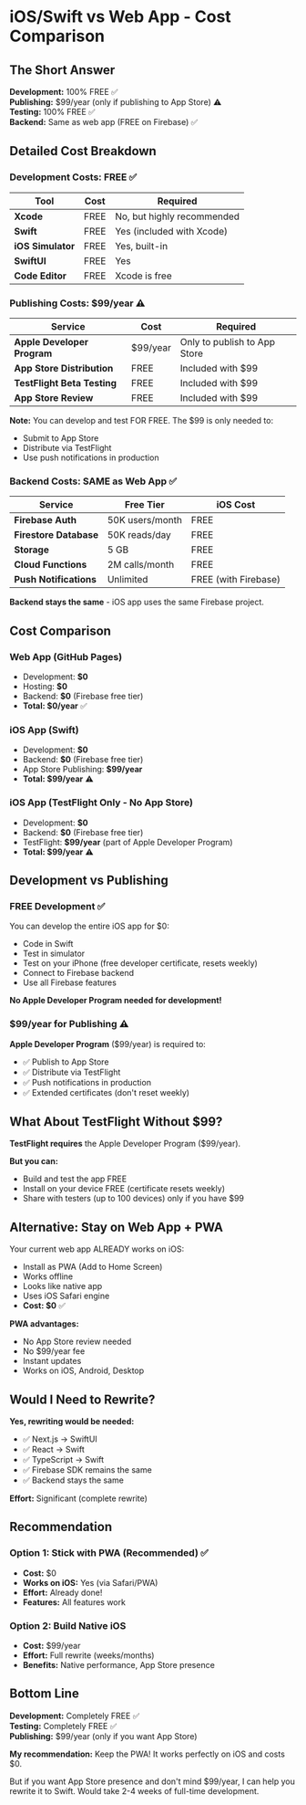 # iOS/Swift vs Web App - Cost Comparison

## The Short Answer

**Development:** 100% FREE ✅  
**Publishing:** $99/year (only if publishing to App Store) ⚠️  
**Testing:** 100% FREE ✅  
**Backend:** Same as web app (FREE on Firebase) ✅

## Detailed Cost Breakdown

### Development Costs: FREE ✅

| Tool | Cost | Required |
|------|------|----------|
| **Xcode** | FREE | No, but highly recommended |
| **Swift** | FREE | Yes (included with Xcode) |
| **iOS Simulator** | FREE | Yes, built-in |
| **SwiftUI** | FREE | Yes |
| **Code Editor** | FREE | Xcode is free |

### Publishing Costs: $99/year ⚠️

| Service | Cost | Required |
|---------|------|----------|
| **Apple Developer Program** | $99/year | Only to publish to App Store |
| **App Store Distribution** | FREE | Included with $99 |
| **TestFlight Beta Testing** | FREE | Included with $99 |
| **App Store Review** | FREE | Included with $99 |

**Note:** You can develop and test FOR FREE. The $99 is only needed to:
- Submit to App Store
- Distribute via TestFlight
- Use push notifications in production

### Backend Costs: SAME as Web App ✅

| Service | Free Tier | iOS Cost |
|---------|-----------|----------|
| **Firebase Auth** | 50K users/month | FREE |
| **Firestore Database** | 50K reads/day | FREE |
| **Storage** | 5 GB | FREE |
| **Cloud Functions** | 2M calls/month | FREE |
| **Push Notifications** | Unlimited | FREE (with Firebase) |

**Backend stays the same** - iOS app uses the same Firebase project.

## Cost Comparison

### Web App (GitHub Pages)
- Development: **$0**
- Hosting: **$0**
- Backend: **$0** (Firebase free tier)
- **Total: $0/year** ✅

### iOS App (Swift)
- Development: **$0**
- Backend: **$0** (Firebase free tier)
- App Store Publishing: **$99/year**
- **Total: $99/year** ⚠️

### iOS App (TestFlight Only - No App Store)
- Development: **$0**
- Backend: **$0** (Firebase free tier)
- TestFlight: **$99/year** (part of Apple Developer Program)
- **Total: $99/year** ⚠️

## Development vs Publishing

### FREE Development ✅

You can develop the entire iOS app for $0:
- Code in Swift
- Test in simulator
- Test on your iPhone (free developer certificate, resets weekly)
- Connect to Firebase backend
- Use all Firebase features

**No Apple Developer Program needed for development!**

### $99/year for Publishing ⚠️

**Apple Developer Program** ($99/year) is required to:
- ✅ Publish to App Store
- ✅ Distribute via TestFlight
- ✅ Push notifications in production
- ✅ Extended certificates (don't reset weekly)

## What About TestFlight Without $99?

**TestFlight requires** the Apple Developer Program ($99/year). 

**But you can:**
- Build and test the app FREE
- Install on your device FREE (certificate resets weekly)
- Share with testers (up to 100 devices) only if you have $99

## Alternative: Stay on Web App + PWA

Your current web app ALREADY works on iOS:
- Install as PWA (Add to Home Screen)
- Works offline
- Looks like native app
- Uses iOS Safari engine
- **Cost: $0** ✅

**PWA advantages:**
- No App Store review needed
- No $99/year fee
- Instant updates
- Works on iOS, Android, Desktop

## Would I Need to Rewrite?

**Yes, rewriting would be needed:**
- ✅ Next.js → SwiftUI
- ✅ React → Swift
- ✅ TypeScript → Swift
- ✅ Firebase SDK remains the same
- ✅ Backend stays the same

**Effort:** Significant (complete rewrite)

## Recommendation

### Option 1: Stick with PWA (Recommended) ✅
- **Cost:** $0
- **Works on iOS:** Yes (via Safari/PWA)
- **Effort:** Already done!
- **Features:** All features work

### Option 2: Build Native iOS
- **Cost:** $99/year
- **Effort:** Full rewrite (weeks/months)
- **Benefits:** Native performance, App Store presence

## Bottom Line

**Development:** Completely FREE ✅  
**Testing:** Completely FREE ✅  
**Publishing:** $99/year (only if you want App Store)

**My recommendation:** Keep the PWA! It works perfectly on iOS and costs $0.

But if you want App Store presence and don't mind $99/year, I can help you rewrite it to Swift. Would take 2-4 weeks of full-time development.

